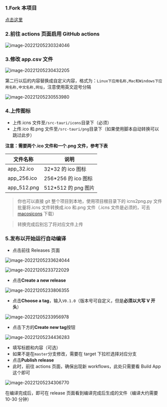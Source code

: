 ### 1.Fork 本项目

[点击这里](https://github.com/tw93/Pake/fork)

### 2.前往 actions 页面启用 GitHub actions

![image-20221205230324046](https://cdn.fliggy.com/upic/oLh5MY.png)

### 3.修改 app.csv 文件

![image-20221205230432205](https://cdn.fliggy.com/upic/yT0k9N.png)

第二行以后的内容替换成自定义内容，格式为：`Linux下应用名称,Mac和Windows下应用名称,中文名称,网址`，注意使用英文逗号分隔

![image-20221205230553980](https://cdn.fliggy.com/upic/lKRei1.png)

### 4.上传图标

- 上传.icns 文件至`/src-tauri/icons`目录下（必须）
- 上传.ico 和.png 文件至`/src-tauri/png`目录下（如果使用脚本自动转换可以跳过此步）

**注意：需要两个.ico 文件和一个.png 文件，参考下表**

| 文件名称    | 说明                 |
| ----------- | -------------------- |
| app_32.ico  | 32\*32 的 ico 图标   |
| app_256.ico | 256\*256 的 ico 图标 |
| app_512.png | 512\*512 的 png 图片 |

> 你也可以直接 git 整个项目到本地，使用项目根目录下的 icns2png.py 文件批量将.icns 文件转换成.ico 和.png 文件（.icns 文件是必须的，可去 [macosicons](https://macosicons.com/#/) 下载）

> 转换完成后别忘了将对应文件上传

### 5.发布以开始运行自动编译

- 点击前往 Releases 页面

![image-20221205233624044](https://gw.alipayobjects.com/zos/k/pake/assets/image-20221205233624044.png)

![image-20221205233722029](https://gw.alipayobjects.com/zos/k/pake/assets/image-20221205233722029.png)

- 点击**Create a new release**

![image-20221205233806355](https://gw.alipayobjects.com/zos/k/pake/assets/image-20221205233806355.png)

- 点击**Choose a tag**，输入`V0.1.0`（版本号可自定义，但是**必须以大写 V 开头**）

![image-20221205233956978](https://gw.alipayobjects.com/zos/k/pake/assets/image-20221205233956978.png)

- 点击下方的**Create new tag**按钮

![image-20221205234436283](https://gw.alipayobjects.com/zos/k/pake/assets/image-20221205234436283.png)

- 填写标题和内容（可选）
- 如果不是在`master`分支修改，需要在 target 下拉栏选择对应分支
- 点击**Publish release**
- 此时，前往 actions 页面，确保出现新 workflows，此处只需要看 Build App 这个即可

![image-20221205234306770](https://cdn.fliggy.com/upic/uwPGFk.png)

在编译完成后，即可在 release 页面看到编译完成后生成的文件（编译大约需要 10-30 分钟）
